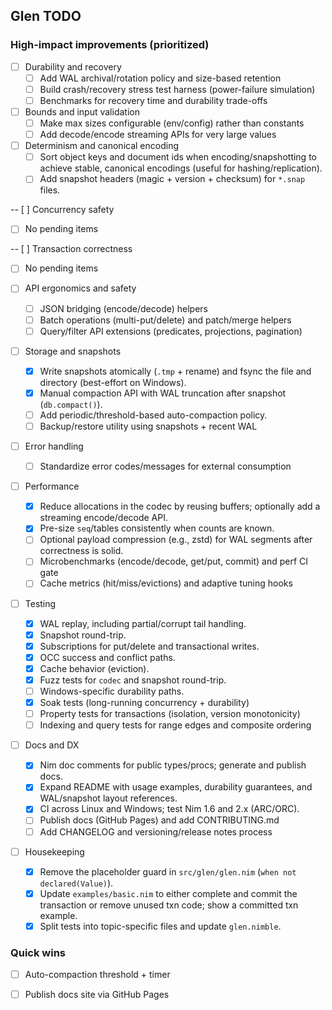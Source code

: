 ## Glen TODO

### High-impact improvements (prioritized)

- [ ] Durability and recovery
  - [ ] Add WAL archival/rotation policy and size-based retention
  - [ ] Build crash/recovery stress test harness (power-failure simulation)
  - [ ] Benchmarks for recovery time and durability trade-offs

- [ ] Bounds and input validation
  - [ ] Make max sizes configurable (env/config) rather than constants
  - [ ] Add decode/encode streaming APIs for very large values

- [ ] Determinism and canonical encoding
  - [ ] Sort object keys and document ids when encoding/snapshotting to achieve stable, canonical encodings (useful for hashing/replication).
  - [ ] Add snapshot headers (magic + version + checksum) for `*.snap` files.

-- [ ] Concurrency safety
  - [ ] No pending items

-- [ ] Transaction correctness
  - [ ] No pending items

- [ ] API ergonomics and safety
  - [ ] JSON bridging (encode/decode) helpers
  - [ ] Batch operations (multi-put/delete) and patch/merge helpers
  - [ ] Query/filter API extensions (predicates, projections, pagination)

- [ ] Storage and snapshots
  - [x] Write snapshots atomically (`.tmp` + rename) and fsync the file and directory (best-effort on Windows).
  - [x] Manual compaction API with WAL truncation after snapshot (`db.compact()`).
  - [ ] Add periodic/threshold-based auto-compaction policy.
  - [ ] Backup/restore utility using snapshots + recent WAL

- [ ] Error handling
  - [ ] Standardize error codes/messages for external consumption

- [ ] Performance
  - [x] Reduce allocations in the codec by reusing buffers; optionally add a streaming encode/decode API.
  - [x] Pre-size `seq`/tables consistently when counts are known.
  - [ ] Optional payload compression (e.g., zstd) for WAL segments after correctness is solid.
  - [ ] Microbenchmarks (encode/decode, get/put, commit) and perf CI gate
  - [ ] Cache metrics (hit/miss/evictions) and adaptive tuning hooks

- [ ] Testing
  - [x] WAL replay, including partial/corrupt tail handling.
  - [x] Snapshot round-trip.
  - [x] Subscriptions for put/delete and transactional writes.
  - [x] OCC success and conflict paths.
  - [x] Cache behavior (eviction).
  - [x] Fuzz tests for `codec` and snapshot round-trip.
  - [ ] Windows-specific durability paths.
  - [x] Soak tests (long-running concurrency + durability)
  - [ ] Property tests for transactions (isolation, version monotonicity)
  - [ ] Indexing and query tests for range edges and composite ordering

- [ ] Docs and DX
  - [x] Nim doc comments for public types/procs; generate and publish docs.
  - [x] Expand README with usage examples, durability guarantees, and WAL/snapshot layout references.
  - [x] CI across Linux and Windows; test Nim 1.6 and 2.x (ARC/ORC).
  - [ ] Publish docs (GitHub Pages) and add CONTRIBUTING.md
  - [ ] Add CHANGELOG and versioning/release notes process

- [ ] Housekeeping
  - [x] Remove the placeholder guard in `src/glen/glen.nim` (`when not declared(Value)`).
  - [x] Update `examples/basic.nim` to either complete and commit the transaction or remove unused txn code; show a committed txn example.
  - [x] Split tests into topic-specific files and update `glen.nimble`.

### Quick wins

- [ ] Auto-compaction threshold + timer
- [ ] Publish docs site via GitHub Pages


